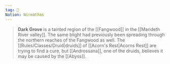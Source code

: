 ```yaml
---
tag: 🌲
Nation: Nirmathas
---
```

> **Dark Grove** is a tainted region of the [[Fangwood]] in the [[Marideth River valley]]. The same blight had previously been spreading through the northern reaches of the Fangwood as well. The [[Rules/Classes/Druid|druids]] of [[Acorn's Rest|Acorns Rest]] are trying to find a cure, but [[Androssana]], one of the druids, believes it may be caused by the [[Abyss]].








